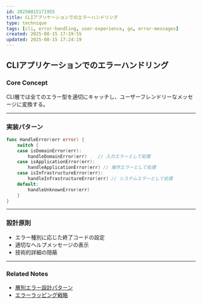 ```yaml
---
id: 20250815171955
title: CLIアプリケーションでのエラーハンドリング
type: technique
tags: [cli, error-handling, user-experience, go, error-messages]
created: 2025-08-15 17:19:55
updated: 2025-08-15 17:24:19
---
```


## CLIアプリケーションでのエラーハンドリング

### Core Concept

CLI層では全てのエラー型を適切にキャッチし、ユーザーフレンドリーなメッセージに変換する。

---

### 実装パターン

```go
func HandleError(err error) {
    switch {
    case isDomainError(err):
        handleDomainError(err)    // 入力エラーとして処理
    case isApplicationError(err):
        handleApplicationError(err) // 操作エラーとして処理
    case isInfrastructureError(err):
        handleInfrastructureError(err) // システムエラーとして処理
    default:
        handleUnknownError(err)
    }
}
```

---

### 設計原則

- エラー種別に応じた終了コードの設定
- 適切なヘルプメッセージの表示
- 技術的詳細の隠蔽

---

### Related Notes

- [層別エラー設計パターン](../concept/20250815170343.md)
- [エラーラッピング戦略](../pattern/20250815170936.md)
